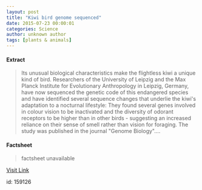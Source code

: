 ```yaml
---
layout: post
title: "Kiwi bird genome sequenced"
date: 2015-07-23 00:00:01
categories: Science
author: unknown author
tags: [plants & animals]
---
```



#### Extract
>Its unusual biological characteristics make the flightless kiwi a unique kind of bird. Researchers of the University of Leipzig and the Max Planck Institute for Evolutionary Anthropology in Leipzig, Germany, have now sequenced the genetic code of this endangered species and have identified several sequence changes that underlie the kiwi's adaptation to a nocturnal lifestyle: They found several genes involved in colour vision to be inactivated and the diversity of odorant receptors to be higher than in other birds - suggesting an increased reliance on their sense of smell rather than vision for foraging. The study was published in the journal "Genome Biology"....

#### Factsheet
>factsheet unavailable

[Visit Link](http://phys.org/news/2015-07-kiwi-bird-genome-sequenced.html)

id:  159126


